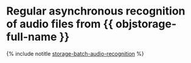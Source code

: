 # Regular asynchronous recognition of audio files from {{ objstorage-full-name }}

{% include notitle [storage-batch-audio-recognition](../../../_tutorials/ml-ai/batch-recognition-stt.md) %}
